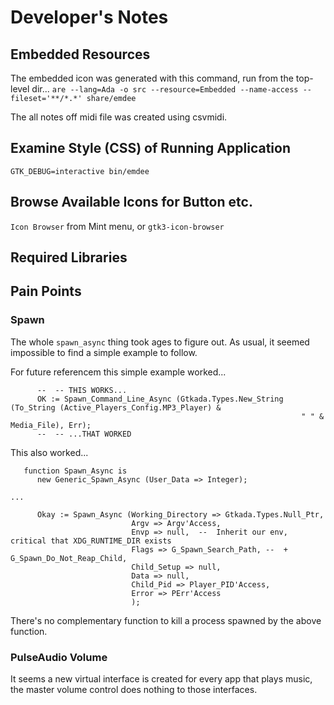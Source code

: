 # Developer's Notes

## Embedded Resources

The embedded icon was generated with this command, run from the top-level dir...
`are --lang=Ada -o src --resource=Embedded --name-access --fileset='**/*.*' share/emdee`

The all notes off midi file was created using csvmidi.

## Examine Style (CSS) of Running Application
`GTK_DEBUG=interactive bin/emdee`

## Browse Available Icons for Button etc.
`Icon Browser` from Mint menu, or `gtk3-icon-browser`

## Required Libraries

## Pain Points

### Spawn
The whole `spawn_async` thing took ages to figure out.  As usual, it seemed impossible to find a simple example to follow.  

For future referencem this simple example worked...
```
      --  -- THIS WORKS...
      OK := Spawn_Command_Line_Async (Gtkada.Types.New_String (To_String (Active_Players_Config.MP3_Player) &
                                                                 " " & Media_File), Err);
      --  -- ...THAT WORKED
```

This also worked...
```
   function Spawn_Async is
      new Generic_Spawn_Async (User_Data => Integer);

...

      Okay := Spawn_Async (Working_Directory => Gtkada.Types.Null_Ptr,
                           Argv => Argv'Access,
                           Envp => null,  --  Inherit our env, critical that XDG_RUNTIME_DIR exists
                           Flags => G_Spawn_Search_Path, --  + G_Spawn_Do_Not_Reap_Child,
                           Child_Setup => null,
                           Data => null,
                           Child_Pid => Player_PID'Access,
                           Error => PErr'Access
                           );
```

There's no complementary function to kill a process spawned by the above function.

### PulseAudio Volume
It seems a new virtual interface is created for every app that plays music, the master volume
control does nothing to those interfaces.

